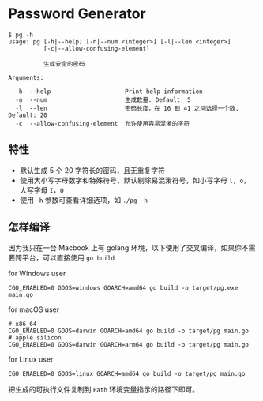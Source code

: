 # Password Generator

```shell
$ pg -h
usage: pg [-h|--help] [-n|--num <integer>] [-l|--len <integer>]
          [-c|--allow-confusing-element]

          生成安全的密码

Arguments:

  -h  --help                     Print help information
  -n  --num                      生成数量. Default: 5
  -l  --len                      密码长度，在 16 到 41 之间选择一个数. Default: 20
  -c  --allow-confusing-element  允许使用容易混淆的字符
```

## 特性

- 默认生成 5 个 20 字符长的密码，且无重复字符
- 使用大小写字母数字和特殊符号，默认剔除易混淆符号，如小写字母 `l`，`o`，大写字母 `I`，`O`
- 使用 `-h` 参数可查看详细选项，如 `./pg -h`

## 怎样编译

因为我只在一台 Macbook 上有 golang 环境，以下使用了交叉编译，如果你不需要跨平台，可以直接使用 `go build`

for Windows user

```shell
CGO_ENABLED=0 GOOS=windows GOARCH=amd64 go build -o target/pg.exe main.go
```

for macOS user

```shell
# x86_64
CGO_ENABLED=0 GOOS=darwin GOARCH=amd64 go build -o target/pg main.go
# apple silicon
CGO_ENABLED=0 GOOS=darwin GOARCH=arm64 go build -o target/pg main.go
```

for Linux user

```shell
CGO_ENABLED=0 GOOS=linux GOARCH=amd64 go build -o target/pg main.go
```

把生成的可执行文件复制到 `Path` 环境变量指示的路径下即可。
